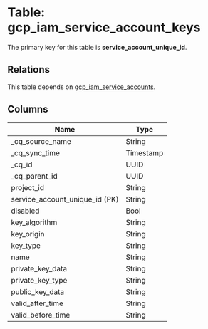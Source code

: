 # Table: gcp_iam_service_account_keys



The primary key for this table is **service_account_unique_id**.

## Relations
This table depends on [gcp_iam_service_accounts](gcp_iam_service_accounts.md).

## Columns
| Name          | Type          |
| ------------- | ------------- |
|_cq_source_name|String|
|_cq_sync_time|Timestamp|
|_cq_id|UUID|
|_cq_parent_id|UUID|
|project_id|String|
|service_account_unique_id (PK)|String|
|disabled|Bool|
|key_algorithm|String|
|key_origin|String|
|key_type|String|
|name|String|
|private_key_data|String|
|private_key_type|String|
|public_key_data|String|
|valid_after_time|String|
|valid_before_time|String|